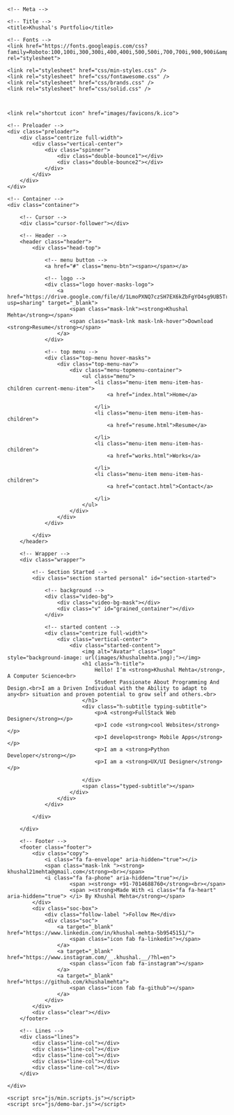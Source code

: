 
<!Doctype html>
<html lang="en-US">


<head>

	<!-- Meta -->
<meta charset="UTF-8">
	<meta name="viewport" content="width=device-width, initial-scale=1, maximum-scale=1" />
	<meta name="description" content="Khushal's Portfolio" />
	<meta name="keywords" content="khushal,khushalmehta,khushal's Portfolio" />
	<meta name="author" content="Khushal" />

	<!-- Title -->
	<title>Khushal's Portfolio</title>

	<!-- Fonts -->
	<link href="https://fonts.googleapis.com/css?family=Roboto:100,100i,300,300i,400,400i,500,500i,700,700i,900,900i&amp;display=swap&amp;subset=cyrillic" rel="stylesheet">

	<link rel="stylesheet" href="css/min-styles.css" />
	<link rel="stylesheet" href="css/fontawesome.css" />
	<link rel="stylesheet" href="css/brands.css" />
	<link rel="stylesheet" href="css/solid.css" />
		
	

	<link rel="shortcut icon" href="images/favicons/k.ico">

	


</head>

<body class="home">

	<!-- Preloader -->
	<div class="preloader">
		<div class="centrize full-width">
			<div class="vertical-center">
				<div class="spinner">
					<div class="double-bounce1"></div>
					<div class="double-bounce2"></div>
				</div>
			</div>
		</div>
	</div>
	
	<!-- Container -->
	<div class="container">

		<!-- Cursor -->
		<div class="cursor-follower"></div>
	
		<!-- Header -->
		<header class="header">
			<div class="head-top">

				<!-- menu button -->
				<a href="#" class="menu-btn"><span></span></a>

				<!-- logo -->
				<div class="logo hover-masks-logo">
					<a href="https://drive.google.com/file/d/1LmoPXNQ7czSH7EX6kZbFgYO4sg9UB5Tr/view?usp=sharing" target="_blank">
						<span class="mask-lnk"><strong>Khushal Mehta</strong></span>
						<span class="mask-lnk mask-lnk-hover">Download <strong>Resume</strong></span>
					</a>
				</div>
				
				<!-- top menu -->						
				<div class="top-menu hover-masks">
					<div class="top-menu-nav">	
						<div class="menu-topmenu-container">
							<ul class="menu">
								<li class="menu-item menu-item-has-children current-menu-item">
									<a href="index.html">Home</a>
									
								</li>
								<li class="menu-item menu-item-has-children">
									<a href="resume.html">Resume</a>
									
								</li>
								<li class="menu-item menu-item-has-children">
									<a href="works.html">Works</a>
									
								</li>
								<li class="menu-item menu-item-has-children">
									<a href="contact.html">Contact</a>
									
								</li>
							</ul>
						</div>
					</div>
				</div>

			</div>
		</header>
		
		<!-- Wrapper -->
		<div class="wrapper">	

			<!-- Section Started -->
			<div class="section started personal" id="section-started">

				<!-- background -->
				<div class="video-bg">
					<div class="video-bg-mask"></div>
					<div class="v" id="grained_container"></div>
				</div>

				<!-- started content -->
				<div class="centrize full-width">
					<div class="vertical-center">
						<div class="started-content">
							<img alt="Avatar" class="logo" style="background-image: url(images/khushalmehta.png);"></img>
							<h1 class="h-title">
								Hello! I’m <strong>Khushal Mehta</strong>, A Computer Science<br>
							    Student Passionate About Programming And Design.<br>I am a Driven Individual with the Ability to adapt to any<br> situation and proven potential to grow self and others.<br>               
							</h1>
							<div class="h-subtitle typing-subtitle">
								<p>A <strong>FullStack Web Designer</strong></p>
								<p>I code <strong>cool Websites</strong></p>
								<p>I develop<strong> Mobile Apps</strong></p>
								<p>I am a <strong>Python Developer</strong></p>
								<p>I am a <strong>UX/UI Designer</strong></p>
								
							</div>
							<span class="typed-subtitle"></span>
						</div>
					</div>
				</div>

			</div>

		</div>
		
		<!-- Footer -->
		<footer class="footer">
			<div class="copy">
				<i class="fa fa-envelope" aria-hidden="true"></i>
				<span class="mask-lnk "><strong> khushal21mehta@gmail.com</strong><br></span>
				<i class="fa fa-phone" aria-hidden="true"></i>
						<span ><strong> +91-7014688760</strong><br></span>
                        <span ><strong>Made With <i class="fa fa-heart" aria-hidden="true"> </i> By Khushal Mehta</strong></span>
			</div>
			<div class="soc-box">
				<div class="follow-label ">Follow Me</div>
				<div class="soc">
					<a target="_blank" href="https://www.linkedin.com/in/khushal-mehta-5b9545151/">
						<span class="icon fab fa-linkedin"></span>
					</a>
					<a target="_blank" href="https://www.instagram.com/__.khushal.__/?hl=en">
						<span class="icon fab fa-instagram"></span>
					</a>
					<a target="_blank" href="https://github.com/khushalmehta">
						<span class="icon fab fa-github"></span>
					</a>
				</div>
			</div>
			<div class="clear"></div>
		</footer>

		<!-- Lines -->
		<div class="lines">
			<div class="line-col"></div>
			<div class="line-col"></div>
			<div class="line-col"></div>
			<div class="line-col"></div>
			<div class="line-col"></div>
		</div>
		
	</div>

	<script src="js/min.scripts.js"></script>
	<script src="js/demo-bar.js"></script>

</body>


</html>